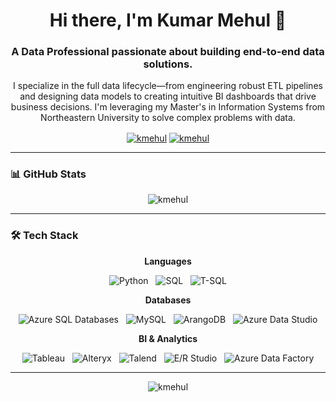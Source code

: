 <h1 align="center">Hi there, I'm Kumar Mehul 👋</h1>
<h3 align="center">A Data Professional passionate about building end-to-end data solutions.</h3>

<p align="center">
  I specialize in the full data lifecycle—from engineering robust ETL pipelines and designing data models to creating intuitive BI dashboards that drive business decisions. I'm leveraging my Master's in Information Systems from Northeastern University to solve complex problems with data.
</p>

<p align="center">
  <a href="https://www.linkedin.com/in/kmehul992/" target="blank"><img align="center" src="https://img.shields.io/badge/LinkedIn-0077B5?style=for-the-badge&logo=linkedin&logoColor=white" alt="kmehul" /></a>
  <a href="mailto:kumar-mehul@outlook.com" target="blank"><img align="center" src="https://img.shields.io/badge/Email-0078D4?style=for-the-badge&logo=microsoft-outlook&logoColor=white" alt="kmehul" /></a>
</p>

---

<h3 align="left">📊 GitHub Stats</h3>
<p align="center">
  <img align="center" src="https://github-readme-stats.vercel.app/api?username=kmehul&show_icons=true&locale=en&theme=tokyonight" alt="kmehul" />
</p>

---

<h3 align="left">🛠️ Tech Stack</h3>

<p align="center">
  <strong>Languages</strong>
</p>
<p align="center">
    <img src="https://img.shields.io/badge/Python-3776AB?style=for-the-badge&logo=python&logoColor=white" alt="Python"/>
    &nbsp;
    <img src="https://img.shields.io/badge/SQL-0078D4?style=for-the-badge&logo=microsoft-sql-server&logoColor=white" alt="SQL"/>
    &nbsp;
    <img src="https://img.shields.io/badge/T--SQL-0078D4?style=for-the-badge&logo=microsoft-sql-server&logoColor=white" alt="T-SQL"/>
</p>

<p align="center">
  <strong>Databases</strong>
</p>
<p align="center">
    <img src="https://img.shields.io/badge/Azure_SQL_Databases-0078D4?style=for-the-badge&logo=azure-sql-database&logoColor=white" alt="Azure SQL Databases"/>
    &nbsp;
    <img src="https://img.shields.io/badge/MySQL-4479A1?style=for-the-badge&logo=mysql&logoColor=white" alt="MySQL"/>
    &nbsp;
    <img src="https://img.shields.io/badge/ArangoDB-333333?style=for-the-badge&logo=arangodb&logoColor=white" alt="ArangoDB"/>
    &nbsp;
    <img src="https://img.shields.io/badge/Azure_Data_Studio-0078D4?style=for-the-badge&logo=azure-data-studio&logoColor=white" alt="Azure Data Studio"/>
</p>

<p align="center">
  <strong>BI & Analytics</strong>
</p>
<p align="center">
    <img src="https://img.shields.io/badge/Tableau-E97627?style=for-the-badge&logo=tableau&logoColor=white" alt="Tableau"/>
    &nbsp;
    <img src="https://img.shields.io/badge/Alteryx-0078D4?style=for-the-badge&logo=alteryx&logoColor=white" alt="Alteryx"/>
    &nbsp;
    <img src="https.shields.io/badge/Talend-FF6D70?style=for-the-badge&logo=talend&logoColor=white" alt="Talend"/>
    &nbsp;
    <img src="https://img.shields.io/badge/E/R_Studio-1E1E1E?style=for-the-badge" alt="E/R Studio"/>
    &nbsp;
    <img src="https://img.shields.io/badge/Azure_Data_Factory-0078D4?style=for-the-badge&logo=azure-data-factory&logoColor=white" alt="Azure Data Factory"/>
</p>

---

<p align="center">
  <img src="https://komarev.com/ghpvc/?username=kmehul&label=Profile%20Visitors&color=blueviolet" alt="kmehul" />
</p>
